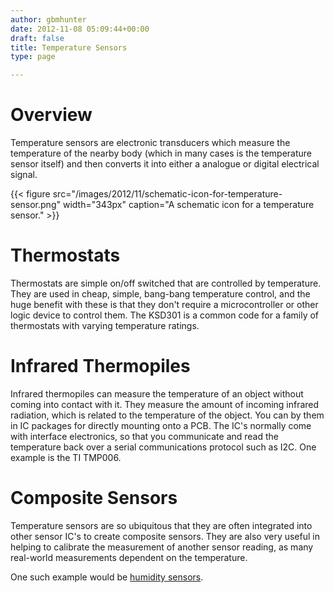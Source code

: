 ```yaml
---
author: gbmhunter
date: 2012-11-08 05:09:44+00:00
draft: false
title: Temperature Sensors
type: page

---
```


# Overview

Temperature sensors are electronic transducers which measure the temperature of the nearby body (which in many cases is the temperature sensor itself) and then converts it into either a analogue or digital electrical signal.

{{< figure src="/images/2012/11/schematic-icon-for-temperature-sensor.png" width="343px" caption="A schematic icon for a temperature sensor."  >}}

# Thermostats

Thermostats are simple on/off switched that are controlled by temperature. They are used in cheap, simple, bang-bang temperature control, and the huge benefit with these is that they don't require a microcontroller or other logic device to control them. The KSD301 is a common code for a family of thermostats with varying temperature ratings.

# Infrared Thermopiles

Infrared thermopiles can measure the temperature of an object without coming into contact with it. They measure the amount of incoming infrared radiation, which is related to the temperature of the object. You can by them in IC packages for directly mounting onto a PCB. The IC's normally come with interface electronics, so that you communicate and read the temperature back over a serial communications protocol such as I2C. One example is the TI TMP006.

# Composite Sensors

Temperature sensors are so ubiquitous that they are often integrated into other sensor IC's to create composite sensors. They are also very useful in helping to calibrate the measurement of another sensor reading, as many real-world measurements dependent on the temperature.

One such example would be [humidity sensors](http://blog.mbedded.ninja/electronics/components/sensors/humidity-sensors).
